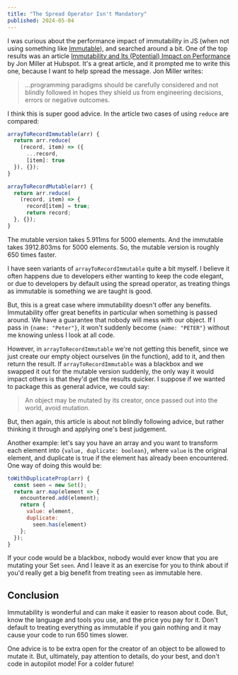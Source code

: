 ```yaml
---
title: "The Spread Operator Isn't Mandatory"
published: 2024-05-04
---
```


I was curious about the performance impact of immutability in JS (when not using something like [Immutable](https://immutable-js.com/)), and searched around a bit. One of the top results was an article [Immutability and Its (Potential) Impact on Performance](https://product.hubspot.com/blog/immutability-and-performance) by Jon Miller at Hubspot. It's a great article, and it prompted me to write this one, because I want to help spread the message. Jon Miller writes:

> ...programming paradigms should be carefully considered and not blindly followed in hopes they shield us from engineering decisions, errors or negative outcomes.

I think this is super good advice. In the article two cases of using `reduce` are compared:

```javascript
arrayToRecordImmutable(arr) {
  return arr.reduce(
    (record, item) => ({
      ...record,
      [item]: true
  }), {});
}

arrayToRecordMutable(arr) {
  return arr.reduce(
    (record, item) => {
      record[item] = true;
      return record;
  }, {});
}
```

The mutable version takes 5.911ms for 5000 elements. And the immutable takes 3912.803ms for 5000 elements. So, the mutable version is roughly 650 times faster.

I have seen variants of `arrayToRecordImmutable` quite a bit myself. I believe it often happens due to developers either wanting to keep the code elegant, or due to developers by default using the spread operator, as treating things as immutable is something we are taught is good.

But, this is a great case where immutability doesn't offer any benefits. Immutability offer great benefits in particular when something is passed around. We have a guarantee that nobody will mess with our object. If I pass in `{name: "Peter"}`, it won't suddenly become `{name: "PETER"}` without me knowing unless I look at all code.

However, in `arrayToRecordImmutable` we're not getting this benefit, since we just create our empty object ourselves (in the function), add to it, and then return the result. If `arrayToRecordImmutable` was a blackbox and we swapped it out for the mutable version suddenly, the only way it would impact others is that they'd get the results quicker. I suppose if we wanted to package this as general advice, we could say:

> An object may be mutated by its creator, once passed out into the world, avoid mutation.

But, then again, this article is about not blindly following advice, but rather thinking it through and applying one's best judgement.

Another example: let's say you have an array and you want to transform each element into `{value, duplicate: boolean}`, where `value` is the original element, and duplicate is true if the element has already been encountered. One way of doing this would be:

```javascript
toWithDuplicateProp(arr) {
  const seen = new Set();
  return arr.map(element => {
    encountered.add(element);
    return { 
      value: element, 
      duplicate: 
        seen.has(element) 
    };
  });
}
```

If your code would be a blackbox, nobody would ever know that you are mutating your Set `seen`. And I leave it as an exercise for you to think about if you'd really get a big benefit from treating `seen` as immutable here.

## Conclusion

Immutability is wonderful and can make it easier to reason about code. But, know the language and tools you use, and the price you pay for it. Don't default to treating everything as immutable if you gain nothing and it may cause your code to run 650 times slower.

One advice is to be extra open for the creator of an object to be allowed to mutate it. But, ultimately, pay attention to details, do your best, and don't code in autopilot mode! For a colder future!
